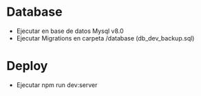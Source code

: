 # Database
 - Ejecutar en base de datos Mysql v8.0
 - Ejecutar Migrations en carpeta /database (db_dev_backup.sql)

# Deploy
- Ejecutar npm run dev:server
